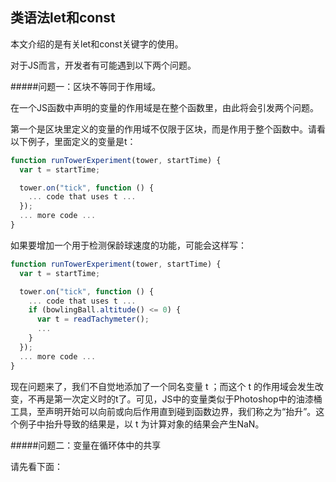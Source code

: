 ## 类语法let和const

本文介绍的是有关let和const关键字的使用。

对于JS而言，开发者有可能遇到以下两个问题。

#####问题一：区块不等同于作用域。

在一个JS函数中声明的变量的作用域是在整个函数里，由此将会引发两个问题。

第一个是区块里定义的变量的作用域不仅限于区块，而是作用于整个函数中。请看以下例子，里面定义的变量是t：

```javascript
function runTowerExperiment(tower, startTime) {
  var t = startTime;

  tower.on("tick", function () {
    ... code that uses t ...
  });
  ... more code ...
}
```
如果要增加一个用于检测保龄球速度的功能，可能会这样写：
```javascript
function runTowerExperiment(tower, startTime) {
  var t = startTime;

  tower.on("tick", function () {
    ... code that uses t ...
    if (bowlingBall.altitude() <= 0) {
      var t = readTachymeter();
      ...
    }
  });
  ... more code ...
}
```

现在问题来了，我们不自觉地添加了一个同名变量 t ；而这个 t 的作用域会发生改变，不再是第一次定义时的t了。可见，JS中的变量类似于Photoshop中的油漆桶工具，至声明开始可以向前或向后作用直到碰到函数边界，我们称之为“抬升”。这个例子中抬升导致的结果是，以 t 为计算对象的结果会产生NaN。

#####问题二：变量在循环体中的共享

请先看下面：

